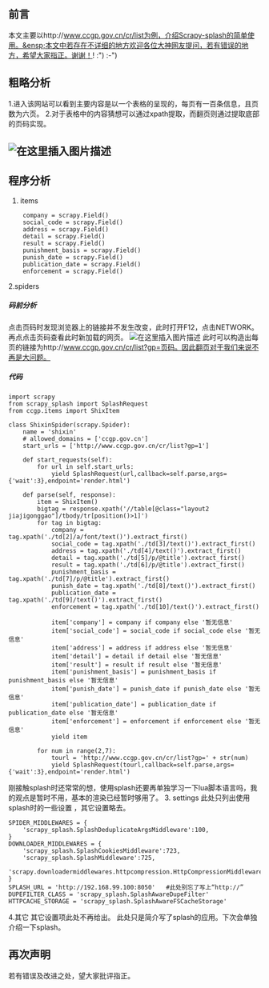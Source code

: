 ﻿## 前言
本文主要以http://www.ccgp.gov.cn/cr/list为例，介绍Scrapy-splash的简单使用。&ensp;本文中若存在不详细的地方欢迎各位大神网友提问，若有错误的地方，希望大家指正。谢谢！! :") :-") 
## 粗略分析
1.进入该网站可以看到主要内容是以一个表格的呈现的，每页有一百条信息，且页数为六页。
2.对于表格中的内容猜想可以通过xpath提取，而翻页则通过提取底部的页码实现。
## ![在这里插入图片描述](https://img-blog.csdnimg.cn/20181112224400385.png?x-oss-process=image/watermark,type_ZmFuZ3poZW5naGVpdGk,shadow_10,text_aHR0cHM6Ly9ibG9nLmNzZG4ubmV0L3h1ZTYwNTgyNjE1Mw==,size_16,color_FFFFFF,t_70)
## 程序分析
1. items
```
    company = scrapy.Field()
    social_code = scrapy.Field()
    address = scrapy.Field()
    detail = scrapy.Field()
    result = scrapy.Field()
    punishment_basis = scrapy.Field()
    punish_date = scrapy.Field()
    publication_date = scrapy.Field()
    enforcement = scrapy.Field()
```
2.spiders
##### 码前分析
点击页码时发现浏览器上的链接并不发生改变，此时打开F12，点击NETWORK。再点点击页码查看此时新加载的网页。
![在这里插入图片描述](https://img-blog.csdnimg.cn/20181112225556511.png?x-oss-process=image/watermark,type_ZmFuZ3poZW5naGVpdGk,shadow_10,text_aHR0cHM6Ly9ibG9nLmNzZG4ubmV0L3h1ZTYwNTgyNjE1Mw==,size_16,color_FFFFFF,t_70)
此时可以构造出每页的链接为http://www.ccgp.gov.cn/cr/list?gp=页码。因此翻页对于我们来说不再是大问题。
##### 代码
```
import scrapy
from scrapy_splash import SplashRequest
from ccgp.items import ShixItem

class ShixinSpider(scrapy.Spider):
    name = 'shixin'
    # allowed_domains = ['ccgp.gov.cn']
    start_urls = ['http://www.ccgp.gov.cn/cr/list?gp=1']

    def start_requests(self):
        for url in self.start_urls:
            yield SplashRequest(url,callback=self.parse,args={'wait':3},endpoint='render.html')

    def parse(self, response):
        item = ShixItem()
        bigtag = response.xpath('//table[@class="layout2 jiajigonggao"]/tbody/tr[position()>1]')
        for tag in bigtag:
            company = tag.xpath('./td[2]/a/font/text()').extract_first()
            social_code = tag.xpath('./td[3]/text()').extract_first()
            address = tag.xpath('./td[4]/text()').extract_first()
            detail = tag.xpath('./td[5]/p/@title').extract_first()
            result = tag.xpath('./td[6]/p/@title').extract_first()
            punishment_basis = tag.xpath('./td[7]/p/@title').extract_first()
            punish_date = tag.xpath('./td[8]/text()').extract_first()
            publication_date = tag.xpath('./td[9]/text()').extract_first()
            enforcement = tag.xpath('./td[10]/text()').extract_first()

            item['company'] = company if company else '暂无信息'
            item['social_code'] = social_code if social_code else '暂无信息'
            item['address'] = address if address else '暂无信息'
            item['detail'] = detail if detail else '暂无信息'
            item['result'] = result if result else '暂无信息'
            item['punishment_basis'] = punishment_basis if punishment_basis else '暂无信息'
            item['punish_date'] = punish_date if punish_date else '暂无信息'
            item['publication_date'] = publication_date if publication_date else '暂无信息'
            item['enforcement'] = enforcement if enforcement else '暂无信息'
            yield item

        for num in range(2,7):
            tourl = 'http://www.ccgp.gov.cn/cr/list?gp=' + str(num)
            yield SplashRequest(tourl,callback=self.parse,args={'wait':3},endpoint='render.html')
```
刚接触splash时还常常的想，使用splash还要再单独学习一下lua脚本语言吗，我的观点是暂时不用，基本的渲染已经暂时够用了。
3. settings
此处只列出使用splash时的一些设置 ，其它设置略去。
```
SPIDER_MIDDLEWARES = {
    'scrapy_splash.SplashDeduplicateArgsMiddleware':100,
}
DOWNLOADER_MIDDLEWARES = {
    'scrapy_splash.SplashCookiesMiddleware':723,
    'scrapy_splash.SplashMiddleware':725,
    'scrapy.downloadermiddlewares.httpcompression.HttpCompressionMiddleware':810,
}
SPLASH_URL = 'http://192.168.99.100:8050'   #此处别忘了写上“http://”
DUPEFILTER_CLASS = 'scrapy_splash.SplashAwareDupeFilter'
HTTPCACHE_STORAGE = 'scrapy_splash.SplashAwareFSCacheStorage'
```
4.其它
其它设置项此处不再给出。
此处只是简介写了splash的应用。下次会单独介绍一下splash。
## 再次声明
若有错误及改进之处，望大家批评指正。
